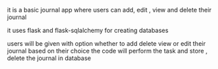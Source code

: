 it is a basic journal app where users can add, edit , view and delete their journal

it uses flask and flask-sqlalchemy for creating databases 

users will be given with option whether to add delete view or edit their journal based on their choice the code will perform the task and store , delete the journal in database


